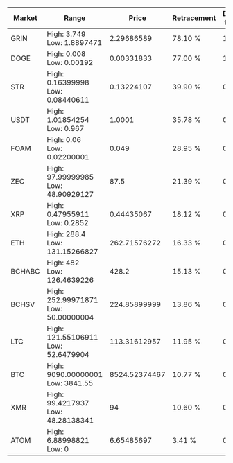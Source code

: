 | Market | Range | Price| Retracement | Doubles to 50% |
| --- | --- | --- | --- | --- |
| GRIN | High: 3.749<br />Low: 1.8897471 | 2.29686589 | 78.10 % | 1.23 |
| DOGE | High: 0.008<br />Low: 0.00192 | 0.00331833 | 77.00 % | 1.49 |
| STR | High: 0.16399998<br />Low: 0.08440611 | 0.13224107 | 39.90 % | 0.00 |
| USDT | High: 1.01854254<br />Low: 0.967 | 1.0001 | 35.78 % | 0.00 |
| FOAM | High: 0.06<br />Low: 0.02200001 | 0.049 | 28.95 % | 0.00 |
| ZEC | High: 97.99999985<br />Low: 48.90929127 | 87.5 | 21.39 % | 0.00 |
| XRP | High: 0.47955911<br />Low: 0.2852 | 0.44435067 | 18.12 % | 0.00 |
| ETH | High: 288.4<br />Low: 131.15266827 | 262.71576272 | 16.33 % | 0.00 |
| BCHABC | High: 482<br />Low: 126.4639226 | 428.2 | 15.13 % | 0.00 |
| BCHSV | High: 252.99971871<br />Low: 50.00000004 | 224.85899999 | 13.86 % | 0.00 |
| LTC | High: 121.55106911<br />Low: 52.6479904 | 113.31612957 | 11.95 % | 0.00 |
| BTC | High: 9090.00000001<br />Low: 3841.55 | 8524.52374467 | 10.77 % | 0.00 |
| XMR | High: 99.4217937<br />Low: 48.28138341 | 94 | 10.60 % | 0.00 |
| ATOM | High: 6.88998821<br />Low: 0 | 6.65485697 | 3.41 % | 0.00 |
